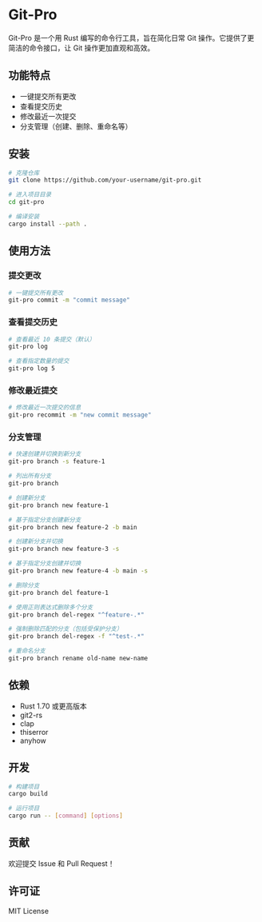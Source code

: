 # Git-Pro

Git-Pro 是一个用 Rust 编写的命令行工具，旨在简化日常 Git 操作。它提供了更简洁的命令接口，让 Git 操作更加直观和高效。

## 功能特点

- 一键提交所有更改
- 查看提交历史
- 修改最近一次提交
- 分支管理（创建、删除、重命名等）

## 安装

```bash
# 克隆仓库
git clone https://github.com/your-username/git-pro.git

# 进入项目目录
cd git-pro

# 编译安装
cargo install --path .
```

## 使用方法

### 提交更改

```bash
# 一键提交所有更改
git-pro commit -m "commit message"
```

### 查看提交历史

```bash
# 查看最近 10 条提交（默认）
git-pro log

# 查看指定数量的提交
git-pro log 5
```

### 修改最近提交

```bash
# 修改最近一次提交的信息
git-pro recommit -m "new commit message"
```

### 分支管理

```bash
# 快速创建并切换到新分支
git-pro branch -s feature-1

# 列出所有分支
git-pro branch

# 创建新分支
git-pro branch new feature-1

# 基于指定分支创建新分支
git-pro branch new feature-2 -b main

# 创建新分支并切换
git-pro branch new feature-3 -s

# 基于指定分支创建并切换
git-pro branch new feature-4 -b main -s

# 删除分支
git-pro branch del feature-1

# 使用正则表达式删除多个分支
git-pro branch del-regex "^feature-.*"

# 强制删除匹配的分支（包括受保护分支）
git-pro branch del-regex -f "^test-.*"

# 重命名分支
git-pro branch rename old-name new-name
```

## 依赖

- Rust 1.70 或更高版本
- git2-rs
- clap
- thiserror
- anyhow

## 开发

```bash
# 构建项目
cargo build

# 运行项目
cargo run -- [command] [options]
```

## 贡献

欢迎提交 Issue 和 Pull Request！

## 许可证

MIT License
